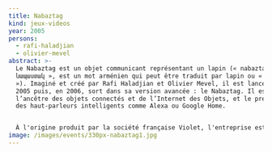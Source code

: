 ```yaml
---
title: Nabaztag
kind: jeux-videos
year: 2005
persons:
  - rafi-haladjian
  - olivier-mevel
abstract: >-
  Le Nabaztag est un objet communicant représentant un lapin (« nabaztag », «
  նապաստակ », est un mot arménien qui peut être traduit par lapin ou « lièvre
  »). Imaginé et créé par Rafi Haladjian et Olivier Mevel, il est lancé en juin
  2005 puis, en 2006, sort dans sa version avancée : le Nabaztag. Il est
  l’ancêtre des objets connectés et de l’Internet des Objets, et le précurseur
  des haut-parleurs intelligents comme Alexa ou Google Home.


  À l'origine produit par la société française Violet, l'entreprise est acquise par l'éditeur de jeux vidéo Mindscape en octobre 2009, puis reprise par Aldebaran Robotics en octobre 2011.
image: /images/events/330px-nabaztag1.jpg
---
```

